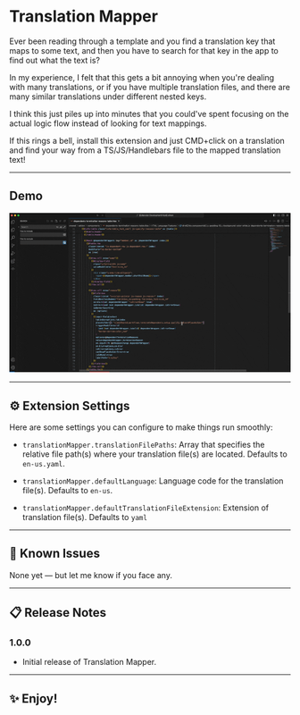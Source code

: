# Translation Mapper

Ever been reading through a template and you find a translation key that maps to some text, and then you have to search for that key in the app to find out what the text is?

In my experience, I felt that this gets a bit annoying when you're dealing with many translations, or if you have multiple translation files, and there are many similar translations under different nested keys.

I think this just piles up into minutes that you could've spent focusing on the actual logic flow instead of looking for text mappings.

If this rings a bell, install this extension and just CMD+click on a translation and find your way from a TS/JS/Handlebars file to the mapped translation text!

---

## Demo

![Translation Mapper](https://raw.githubusercontent.com/mayaabusalman/translation-mapper/main/images/translation-mapper.gif)

---

## ⚙️ Extension Settings

Here are some settings you can configure to make things run smoothly:

- `translationMapper.translationFilePaths`: Array that specifies the relative file path(s) where your translation file(s) are located.
  Defaults to `en-us.yaml`.

- `translationMapper.defaultLanguage`: Language code for the translation file(s). Defaults to `en-us`.

- `translationMapper.defaultTranslationFileExtension`: Extension of translation file(s). Defaults to `yaml`

---

## 🐞 Known Issues

None yet — but let me know if you face any.

---

## 📋 Release Notes

### 1.0.0
- Initial release of Translation Mapper.

---

## ✨ Enjoy!
